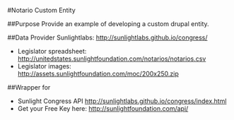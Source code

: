 #Notario Custom Entity

##Purpose
Provide an example of developing a custom drupal entity. 

##Data Provider
Sunlightlabs: http://sunlightlabs.github.io/congress/
- Legislator spreadsheet: http://unitedstates.sunlightfoundation.com/notarios/notarios.csv
- Legislator images: http://assets.sunlightfoundation.com/moc/200x250.zip

##Wrapper for 
- Sunlight Congress API http://sunlightlabs.github.io/congress/index.html
- Get your Free Key here: http://sunlightfoundation.com/api/
